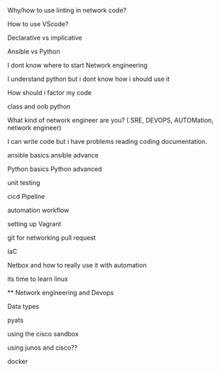 Why/how to use linting in network code?

How to use VScode?

Declarative vs implicative

Ansible vs Python

I dont know where to start Network engineering

I understand python but i dont know how i should use it

How should i factor my code

class and oob python

What kind of network engineer are you? ( SRE, DEVOPS, AUTOMation, network engineer)

I can write code but i have problems reading coding documentation.

ansible basics
ansible advance

Python basics
Python advanced

unit testing

cicd Pipeline

automation workflow

setting up Vagrant

git for networking
pull request


IaC

Netbox and how to really use it with automation

its time to learn linux

** Network engineering and Devops

Data types

pyats

using the cisco sandbox

using junos and cisco??

docker